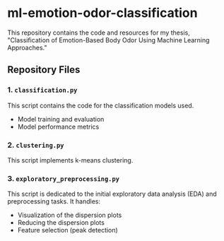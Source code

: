 # ml-emotion-odor-classification
This repository contains the code and resources for my thesis, "Classification of Emotion-Based Body Odor Using Machine Learning Approaches."
## Repository Files
### 1. `classification.py`
This script contains the code for the classification models used.

- Model training and evaluation
- Model performance metrics

### 2. `clustering.py`
This script implements k-means clustering.

### 3. `exploratory_preprocessing.py`
This script is dedicated to the initial exploratory data analysis (EDA) and preprocessing tasks. It handles:
- Visualization of the dispersion plots
- Reducing the dispersion plots
- Feature selection (peak detection)

